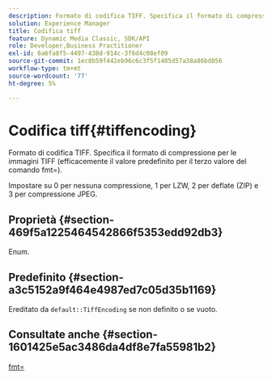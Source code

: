 ```yaml
---
description: Formato di codifica TIFF. Specifica il formato di compressione per le immagini TIFF (efficacemente il valore predefinito per il terzo valore del comando fmt=).
solution: Experience Manager
title: Codifica tiff
feature: Dynamic Media Classic, SDK/API
role: Developer,Business Practitioner
exl-id: 6a6fa8f5-4497-438d-914c-3f6d4c08ef09
source-git-commit: 1ec8b59f442eb96c6c3f5f1405d57a38a86bd056
workflow-type: tm+mt
source-wordcount: '77'
ht-degree: 5%

---
```


# Codifica tiff{#tiffencoding}

Formato di codifica TIFF. Specifica il formato di compressione per le immagini TIFF (efficacemente il valore predefinito per il terzo valore del comando fmt=).

Impostare su 0 per nessuna compressione, 1 per LZW, 2 per deflate (ZIP) e 3 per compressione JPEG.

## Proprietà {#section-469f5a1225464542866f5353edd92db3}

Enum.

## Predefinito {#section-a3c5152a9f464e4987ed7c05d35b1169}

Ereditato da `default::TiffEncoding` se non definito o se vuoto.

## Consultate anche {#section-1601425e5ac3486da4df8e7fa55981b2}

[fmt=](../../../../../ir-api/http-protocol/image-rendering-api-ref/c-ir-http-protocol-ref/c-ir-http-protocol-command-reference/r-ir-fmt.md#reference-4c743f67d56b47c5b774fcc900ff758c)
